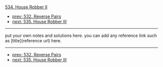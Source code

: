 [534. House Robber II](http://www.lintcode.com/problem/house-robber-ii)

- [prev: 532. Reverse Pairs](532-reverse-pairs.md)
- [next: 535. House Robber III](535-house-robber-iii.md)

---

put your own notes and solutions here.
you can add any reference link such as [title](reference url) here.

---

- [prev: 532. Reverse Pairs](532-reverse-pairs.md)
- [next: 535. House Robber III](535-house-robber-iii.md)
